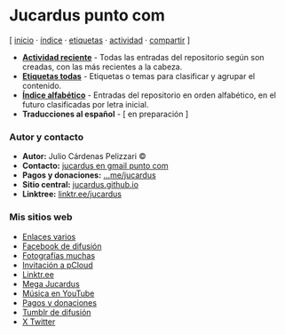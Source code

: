 # Jucardus punto com
[ [inicio](https://github.com/jucardus/jucardus.github.io/blob/main/index.md) · [índice](https://github.com/jucardus/jucardus.github.io/blob/main/indice.md) · [etiquetas](https://github.com/jucardus/jucardus.github.io/blob/main/etiquetas.md) · [actividad](https://github.com/jucardus/jucardus.github.io/blob/main/actividad.md) · [compartir](https://x.com/intent/tweet?text=Repositorio%20Jucardus%20%E2%80%94%20%C3%8Dndices%0A%0AP%C3%A1gina%20de%20inicio%20del%20repositorio%20Jucardus%2C%20con%20los%20%C3%ADndices%20principales.%0A%0A%E2%86%92%20https%3A%2F%2Fgithub.com%2Fjucardus%2Fjucardus.github.io%2Fblob%2Fmain%2Findex.md%0A%0A%23indices_jucardus) ]

* **[Actividad reciente](https://github.com/jucardus/jucardus.github.io/blob/main/actividad.md)** - Todas las entradas del repositorio según son creadas, con las más recientes a la cabeza.
* **[Etiquetas todas](https://github.com/jucardus/jucardus.github.io/blob/main/etiquetas.md)** - Etiquetas o temas para clasificar y agrupar el contenido.
* **[Índice alfabético](https://github.com/jucardus/jucardus.github.io/blob/main/indice.md)** - Entradas del repositorio en orden alfabético, en el futuro clasificadas por letra inicial.
* **Traducciones al español** - [ en preparación ]

### Autor y contacto

* **Autor:** Julio Cárdenas Pelizzari ©
* **Contacto:** [jucardus en gmail punto com](https://jucardus.github.io/correo.png)
* **Pagos y donaciones:** [...me/jucardus](https://www.paypal.com/paypalme/jucardus)
* **Sitio central:** [jucardus.github.io](https://jucardus.github.io)
* **Linktree:** [linktr.ee/jucardus](https://linktr.ee/jucardus)

### Mis sitios web

* [Enlaces varios](https://jucardus.github.io/enlaces)
* [Facebook de difusión](https://www.facebook.com/jucardus.page)
* [Fotografías muchas](https://jucardus.github.io/fotos)
* [Invitación a pCloud](https://is.gd/ipcloud)
* [Linktr.ee](https://linktr.ee/jucardus)
* [Mega Jucardus](https://mega.nz/folder/RFF0BByY#a1ur6uzA4H0XH0vopBFp5g)
* [Música en YouTube](https://www.youtube.com/@jucardus/playlists)
* [Pagos y donaciones](https://www.paypal.com/paypalme/jucardus)
* [Tumblr de difusión](https://jucardus.tumblr.com/)
* [X Twitter](https://x.com/jucardus)
